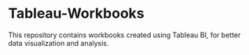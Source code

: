 # Tableau-Workbooks
This repository contains workbooks created using Tableau BI, for better data visualization and analysis.
